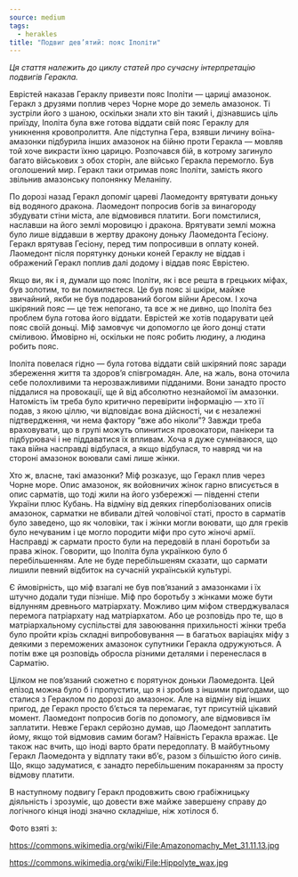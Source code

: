 ```yaml
---
source: medium
tags:
  - herakles
title: "Подвиг дев’ятий: пояс Іполіти"
---
```


_Ця стаття належить до циклу статей про сучасну інтерпретацію подвигів Геракла._

Еврістей наказав Гераклу привезти пояс Іполіти — цариці амазонок. 
Геракл з друзями поплив через Чорне море до земель амазонок. 
Ті зустріли його з шаною, оскільки знали хто він такий і, дізнавшись ціль приїзду, Іполіта була вже готова віддати свій пояс Гераклу для уникнення кровопролиття. 
Але підступна Гера, взявши личину воїна-амазонки підбурила інших амазонок на бійню проти Геракла — мовляв той хоче викрасти їхню царицю. 
Розпочався бій, в котрому загинуло багато військових з обох сторін, але військо Геракла перемогло. 
Був оголошений мир. 
Геракл таки отримав пояс Іполіти, замість якого звільнив амазонську полонянку Меланіпу.

По дорозі назад Геракл допоміг цареві Лаомедонту врятувати доньку від водяного дракона. 
Лаомедонт попросив богів за винагороду збудувати стіни міста, але відмовився платити. 
Боги помстилися, наславши на його землі моровицю і дракона. 
Врятувати землі можна було лише віддавши в жертву дракону доньку Лаомедонта Гесіону. 
Геракл врятував Гесіону, перед тим попросивши в оплату коней. 
Лаомедонт після порятунку доньки коней Гераклу не віддав і ображений Геракл поплив далі додому і віддав пояс Еврістею.

Якщо ви, як і я, думали що пояс Іполіти, як і все решта в грецьких міфах, був золотим, то ви помиляєтеся. 
Це був пояс зі шкіри, майже звичайний, якби не був подарований богом війни Аресом. 
І хоча шкіряний пояс — це теж непогано, та все ж не дивно, що Іполіта без проблем була готова його віддати. 
Еврістей же хотів подарувати цей пояс своїй доньці. 
Міф замовчує чи допомогло це його донці стати сміливою. 
Ймовірно ні, оскільки не пояс робить людину, а людина робить пояс.

Іполіта повелася гідно — була готова віддати свій шкіряний пояс заради збереження життя та здоров’я співгромадян. 
Але, на жаль, вона оточила себе полохливими та нерозважливими підданими. 
Вони занадто просто піддалися на провокації, ще й від абсолютно незнайомої їм амазонки. 
Натомість їм треба було критично перевірити інформацію — хто її подав, з якою ціллю, чи відповідає вона дійсності, чи є незалежні підтвердження, чи нема фактору “вже або ніколи”? 
Завжди треба враховувати, що в групі можуть опинитися провокатори, панікери та підбурювачі і не піддаватися їх впливам. 
Хоча я дуже сумніваюся, що така війна насправді відбулася, а якщо відбулася, то навряд чи на стороні амазонок воювали самі лише жінки.

Хто ж, власне, такі амазонки? 
Міф розказує, що Геракл плив через Чорне море. 
Опис амазонок, як войовничих жінок гарно вписується в опис сарматів, що тоді жили на його узбережжі — південні степи України плюс Кубань. 
На відміну від деяких гіперболізованих описів амазонок, сарматки не вбивали дітей чоловічої статі, просто в сарматів було заведено, що як чоловіки, так і жінки могли воювати, що для греків було нечуваним і це могло породити міфи про суто жіночі армії. 
Насправді ж сармати просто були на передовій в плані боротьби за права жінок. 
Говорити, що Іполіта була українкою було б перебільшенням. 
Але не буде перебільшеням сказати, що сармати лишили певний відбиток на сучасній українській культурі.

Є ймовірність, що міф взагалі не був пов’язаний з амазонками і їх штучно додали туди пізніше. 
Міф про боротьбу з жінками може бути відлунням древнього матріархату. 
Можливо цим міфом стверджувалася перемога патріархату над матріархатом. 
Або це розповідь про те, що в матріархальному суспільстві для завоювання прихильності жінки треба було пройти крізь складні випробовування — в багатьох варіаціях міфу з деякими з переможених амазонок супутники Геракла одружуються. 
А потім вже ця розповідь обросла різними деталями і перенеслася в Сарматію.

Цілком не пов’язаний сюжетно є порятунок доньки Лаомедонта. 
Цей епізод можна було б і пропустити, що я і зробив з іншими пригодами, що сталися з Гераклом по дорозі до амазонок. 
Але на відміну від інших пригод, де Геракл просто б’ється та перемагає, тут присутній цікавий момент. 
Лаомедонт попросив богів по допомогу, але відмовився їм заплатити. 
Невже Геракл серйозно думав, що Лаомедонт заплатить йому, якщо той відмовив самим богам? 
Наївність Геракла вражає. 
Це також нас вчить, що іноді варто брати передоплату. 
В майбутньому Геракл Лаомедонта у відплату таки вб’є, разом з більшістю його синів. 
Що, якщо задуматися, є занадто перебільшеним покаранням за просту відмову платити.

В наступному подвигу Геракл продовжить свою грабіжницьку діяльність і зрозуміє, що довести вже майже завершену справу до логічного кінця іноді значно складніше, ніж хотілося б.

Фото взяті з:

https://commons.wikimedia.org/wiki/File:Amazonomachy_Met_31.11.13.jpg

https://commons.wikimedia.org/wiki/File:Hippolyte_wax.jpg
